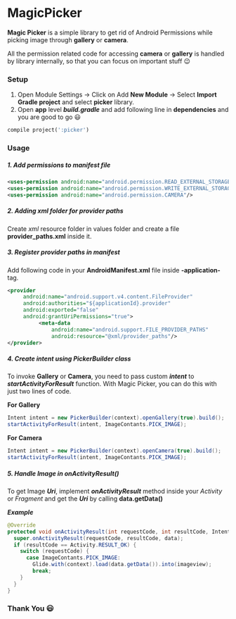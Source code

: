 # MagicPicker

**Magic Picker** is a simple library to get rid of Android Permissions while picking image through __gallery__ or __camera__.

All the permission related code for accessing **camera** or **gallery** is handled by library internally, so that you can focus on important stuff :wink:

### Setup

1. Open Module Settings -> Click on Add **New Module** -> Select **Import Gradle project** and select **picker** library.
2. Open **app** level **_build.gradle_** and add following line in **dependencies** and you are good to go :smiley: 

```ruby
compile project(':picker')
```

### Usage

##### 1. Add permissions to manifest file
```xml
<uses-permission android:name="android.permission.READ_EXTERNAL_STORAGE"/>
<uses-permission android:name="android.permission.WRITE_EXTERNAL_STORAGE"/>
<uses-permission android:name="android.permission.CAMERA"/>
```
##### 2. Adding xml folder for provider paths

Create _xml_ resource folder in values folder and create a file **provider_paths.xml** inside it.

##### 3. Register provider paths in manifest

Add following code in your **AndroidManifest.xml** file inside **-application-** tag.
```xml
<provider
     android:name="android.support.v4.content.FileProvider"
     android:authorities="${applicationId}.provider"
     android:exported="false"
     android:grantUriPermissions="true">
          <meta-data
              android:name="android.support.FILE_PROVIDER_PATHS"
              android:resource="@xml/provider_paths"/>
</provider>
```

##### 4. Create intent using **_PickerBuilder_** class

To invoke **Gallery** or **Camera**, you need to pass custom **_intent_** to **_startActivityForResult_** function. With Magic Picker, you can do this with just two lines of code.

**For Gallery**
```java
Intent intent = new PickerBuilder(context).openGallery(true).build();
startActivityForResult(intent, ImageContants.PICK_IMAGE);
```

**For Camera**
```java
Intent intent = new PickerBuilder(context).openCamera(true).build();
startActivityForResult(intent, ImageContants.PICK_IMAGE);
```

##### 5. Handle Image in _onActivityResult()_

To get Image **_Uri_**, implement **_onActivityResult_** method inside your _Activity_ or _Fragment_ and get the **_Uri_** by calling **data.getData()**

**_Example_**
```java
@Override
protected void onActivityResult(int requestCode, int resultCode, Intent data) {
  super.onActivityResult(requestCode, resultCode, data);
  if (resultCode == Activity.RESULT_OK) {
    switch (requestCode) {
      case ImageContants.PICK_IMAGE:
        Glide.with(context).load(data.getData()).into(imageview);
        break;
    }
  }
}
```

### Thank You :smiley: 

